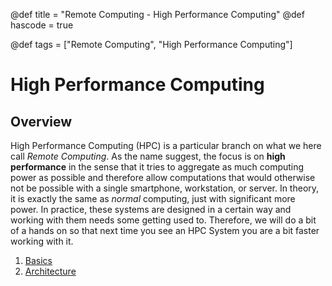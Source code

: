 @def title = "Remote Computing - High Performance Computing"
@def hascode = true

@def tags = ["Remote Computing", "High Performance Computing"]

# High Performance Computing

## Overview

High Performance Computing (HPC) is a particular branch on what we here call _Remote Computing_.
As the name suggest, the focus is on **high performance** in the sense that it tries to aggregate as much computing power as possible and therefore allow computations that would otherwise not be possible with a single smartphone, workstation, or server. 
In theory, it is exactly the same as _normal_ computing, just with significant more power.
In practice, these systems are designed in a certain way and working with them needs some getting used to.
Therefore, we will do a bit of a hands on so that next time you see an HPC System you are a bit faster working with it. 

1. [Basics](basics/)
1. [Architecture](architecture/)
